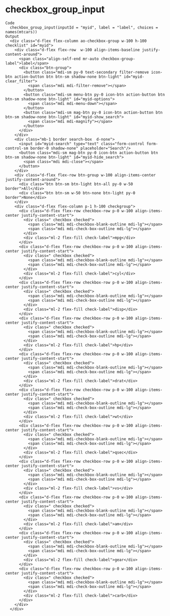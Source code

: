 # checkbox_group_input

    Code
      checkbox_group_input(inputId = "myid", label = "label", choices = names(mtcars))
    Output
      <div class="d-flex flex-column ao-checkbox-group w-100 h-100 checklist" id="myid">
        <div class="d-flex flex-row  w-100 align-items-baseline justify-content-around">
          <span class="align-self-end mr-auto checkbox-group-label">label</span>
          <div class="btn-group">
            <button class="mdi-sm py-0 text-secondary filter-remove icon-btn action-button btn btn-sm shadow-none btn-light" id="myid-clear_filter">
              <span class="mdi mdi-filter-remove"></span>
            </button>
            <button class="mdi-sm menu-btn py-0 icon-btn action-button btn btn-sm shadow-none btn-light" id="myid-options">
              <span class="mdi mdi-menu-down"></span>
            </button>
            <button class="mdi-sm mag-btn py-0 icon-btn action-button btn btn-sm shadow-none btn-light" id="myid-show_search">
              <span class="mdi mdi-magnify"></span>
            </button>
          </div>
        </div>
        <div class="mb-1 border search-box  d-none">
          <input id="myid-search" type="text" class="form-control form-control-sm border-0 shadow-none" placeholder="Search"/>
          <button class="mdi-sm mag-btn py-0 icon-btn action-button btn btn-sm shadow-none btn-light" id="myid-hide_search">
            <span class="mdi mdi-close"></span>
          </button>
        </div>
        <div class="d-flex flex-row btn-group w-100 align-items-center justify-content-around">
          <div class="btn btn-sm btn-light btn-all py-0 w-50 border">All</div>
          <div class="btn btn-sm w-50 btn-none btn-light py-0  border">None</div>
        </div>
        <div class="d-flex flex-column p-1 h-100 checkgroup">
          <div class="d-flex flex-row checkbox-row p-0 w-100 align-items-center justify-content-start">
            <div class=" checkbox checked">
              <span class="mdi mdi-checkbox-blank-outline mdi-lg"></span>
              <span class="mdi mdi-check-box-outline mdi-lg"></span>
            </div>
            <div class="ml-2 flex-fill check-label">mpg</div>
          </div>
          <div class="d-flex flex-row checkbox-row p-0 w-100 align-items-center justify-content-start">
            <div class=" checkbox checked">
              <span class="mdi mdi-checkbox-blank-outline mdi-lg"></span>
              <span class="mdi mdi-check-box-outline mdi-lg"></span>
            </div>
            <div class="ml-2 flex-fill check-label">cyl</div>
          </div>
          <div class="d-flex flex-row checkbox-row p-0 w-100 align-items-center justify-content-start">
            <div class=" checkbox checked">
              <span class="mdi mdi-checkbox-blank-outline mdi-lg"></span>
              <span class="mdi mdi-check-box-outline mdi-lg"></span>
            </div>
            <div class="ml-2 flex-fill check-label">disp</div>
          </div>
          <div class="d-flex flex-row checkbox-row p-0 w-100 align-items-center justify-content-start">
            <div class=" checkbox checked">
              <span class="mdi mdi-checkbox-blank-outline mdi-lg"></span>
              <span class="mdi mdi-check-box-outline mdi-lg"></span>
            </div>
            <div class="ml-2 flex-fill check-label">hp</div>
          </div>
          <div class="d-flex flex-row checkbox-row p-0 w-100 align-items-center justify-content-start">
            <div class=" checkbox checked">
              <span class="mdi mdi-checkbox-blank-outline mdi-lg"></span>
              <span class="mdi mdi-check-box-outline mdi-lg"></span>
            </div>
            <div class="ml-2 flex-fill check-label">drat</div>
          </div>
          <div class="d-flex flex-row checkbox-row p-0 w-100 align-items-center justify-content-start">
            <div class=" checkbox checked">
              <span class="mdi mdi-checkbox-blank-outline mdi-lg"></span>
              <span class="mdi mdi-check-box-outline mdi-lg"></span>
            </div>
            <div class="ml-2 flex-fill check-label">wt</div>
          </div>
          <div class="d-flex flex-row checkbox-row p-0 w-100 align-items-center justify-content-start">
            <div class=" checkbox checked">
              <span class="mdi mdi-checkbox-blank-outline mdi-lg"></span>
              <span class="mdi mdi-check-box-outline mdi-lg"></span>
            </div>
            <div class="ml-2 flex-fill check-label">qsec</div>
          </div>
          <div class="d-flex flex-row checkbox-row p-0 w-100 align-items-center justify-content-start">
            <div class=" checkbox checked">
              <span class="mdi mdi-checkbox-blank-outline mdi-lg"></span>
              <span class="mdi mdi-check-box-outline mdi-lg"></span>
            </div>
            <div class="ml-2 flex-fill check-label">vs</div>
          </div>
          <div class="d-flex flex-row checkbox-row p-0 w-100 align-items-center justify-content-start">
            <div class=" checkbox checked">
              <span class="mdi mdi-checkbox-blank-outline mdi-lg"></span>
              <span class="mdi mdi-check-box-outline mdi-lg"></span>
            </div>
            <div class="ml-2 flex-fill check-label">am</div>
          </div>
          <div class="d-flex flex-row checkbox-row p-0 w-100 align-items-center justify-content-start">
            <div class=" checkbox checked">
              <span class="mdi mdi-checkbox-blank-outline mdi-lg"></span>
              <span class="mdi mdi-check-box-outline mdi-lg"></span>
            </div>
            <div class="ml-2 flex-fill check-label">gear</div>
          </div>
          <div class="d-flex flex-row checkbox-row p-0 w-100 align-items-center justify-content-start">
            <div class=" checkbox checked">
              <span class="mdi mdi-checkbox-blank-outline mdi-lg"></span>
              <span class="mdi mdi-check-box-outline mdi-lg"></span>
            </div>
            <div class="ml-2 flex-fill check-label">carb</div>
          </div>
        </div>
      </div>

